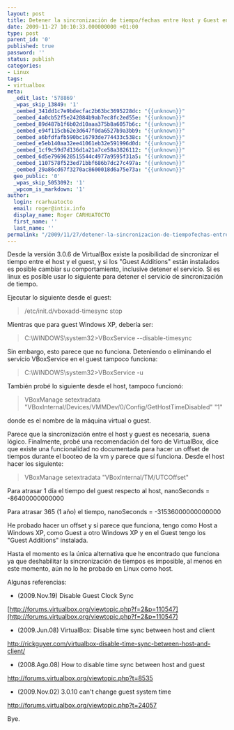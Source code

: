 ```yaml
---
layout: post
title: Detener la sincronización de tiempo/fechas entre Host y Guest en Virtual Box
date: 2009-11-27 10:10:33.000000000 +01:00
type: post
parent_id: '0'
published: true
password: ''
status: publish
categories:
- Linux
tags:
- virtualbox
meta:
  _edit_last: '578869'
  _wpas_skip_13849: '1'
  _oembed_341dd1c7e9bdecfac2b63bc3695228dc: "{{unknown}}"
  _oembed_4a0cb52f5e242084b9ab7ec8fc2ed55e: "{{unknown}}"
  _oembed_89d487b1f6b02d10aaa375b8a6057b6c: "{{unknown}}"
  _oembed_e94f115cb62e3d647f0da6527b9a3bb9: "{{unknown}}"
  _oembed_a6bfdfafb590bc16793de774433c538c: "{{unknown}}"
  _oembed_e5eb140aa32ee41061eb32e591996d0d: "{{unknown}}"
  _oembed_1cf9c59d7d136d1a21a7ce58a3826112: "{{unknown}}"
  _oembed_6d5e7969628515544c4977a9595f31a5: "{{unknown}}"
  _oembed_1107578f523ed71bbf686b7dc27c497a: "{{unknown}}"
  _oembed_29a86cd67f3270ac8600018d6a75e73a: "{{unknown}}"
  geo_public: '0'
  _wpas_skip_5053092: '1'
  _wpcom_is_markdown: '1'
author:
  login: rcarhuatocto
  email: roger@intix.info
  display_name: Roger CARHUATOCTO
  first_name: ''
  last_name: ''
permalink: "/2009/11/27/detener-la-sincronizacion-de-tiempofechas-entre-host-y-guest-en-virtual-box/"
---
```

Desde la versión 3.0.6 de VirtualBox existe la posibilidad de sincronizar el tiempo entre el host y el guest, y si los "Guest Additions" están instalados es posible cambiar su comportamiento, inclusive detener el servicio. Si es linux es posible usar lo siguiente para detener el servicio de sincronización de tiempo.  
  
<!-- more -->  
  
Ejecutar lo siguiente desde el guest:

  
> /etc/init.d/vboxadd-timesync stop

  
Mientras que para guest Windows XP, debería ser:

  
> C:\WINDOWS\system32>VBoxService --disable-timesync

  
Sin embargo, esto parece que no funciona. Deteniendo o eliminando el servicio VBoxService en el guest tampoco funciona:

  
> C:\WINDOWS\system32>VBoxService -u

  
También probé lo siguiente desde el host, tampoco funcionó:

  
> VBoxManage setextradata <nombrevm> "VBoxInternal/Devices/VMMDev/0/Config/GetHostTimeDisabled" "1"

  
donde <nombrevm> es el nombre de la máquina virtual o guest.  
  
Parece que la sincronización entre el host y guest es necesaria, suena lógico. Finalmente, probé una recomendación del foro de VirtualBox, dice que existe una funcionalidad no documentada para hacer un offset de tiempos durante el booteo de la vm y parece que sí funciona. Desde el host hacer los siguiente:

  
> VBoxManage setextradata <nombrevm> "VBoxInternal/TM/UTCOffset" <nanoSeconds>

  
Para atrasar 1 día el tiempo del guest respecto al host, nanoSeconds = -86400000000000  
  
Para atrasar 365 (1 año) el tiempo, nanoSeconds = -31536000000000000

  
He probado hacer un offset y sí parece que funciona, tengo como Host a Windows XP, como Guest a otro Windows XP y en el Guest tengo los "Guest Additions" instalada.

  
Hasta el momento es la única alternativa que he encontrado que funciona ya que deshabilitar la sincronización de tiempos es imposible, al menos en este momento, aún no lo he probado en Linux como host.

  
Algunas referencias:

  
  

  * (2009.Nov.19) Disable Guest Clock Sync  
  
[http://forums.virtualbox.org/viewtopic.php?f=2&p=110547](http://forums.virtualbox.org/viewtopic.php?f=2&p=110547)
  

  * (2009.Jun.08) VirtualBox: Disable time sync between host and client  
  
<http://rickguyer.com/virtualbox-disable-time-sync-between-host-and-client/>
  

  * (2008.Ago.08) How to disable time sync between host and guest  
  
<http://forums.virtualbox.org/viewtopic.php?t=8535>
  

  * (2009.Nov.02) 3.0.10 can't change guest system time  
  
<http://forums.virtualbox.org/viewtopic.php?t=24057>
  

  
Bye.

  

